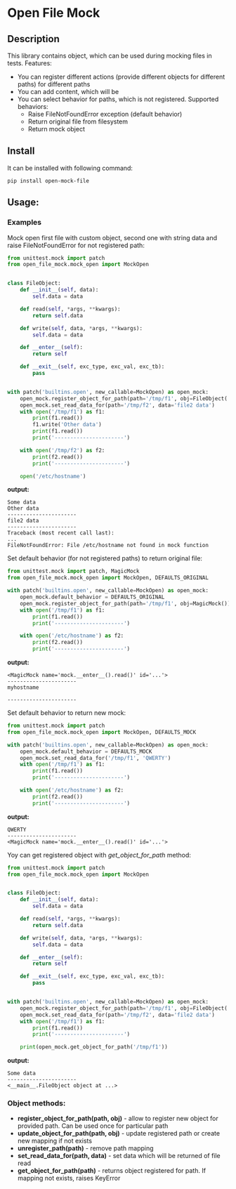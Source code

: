# Open File Mock

## Description
This library contains object, which can be used during mocking files in tests. Features:

* You can register different actions (provide different objects for different paths) for different paths
* You can add content, which will be
* You can select behavior for paths, which is not registered. Supported behaviors:
    * Raise FileNotFoundError exception (default behavior)
    * Return original file from filesystem
    * Return mock object

## Install
It can be installed with following command:

`pip install open-mock-file`


## Usage:

### Examples

Mock open first file with custom object, second one with string data and raise FileNotFoundError for not registered path:

```python
from unittest.mock import patch
from open_file_mock.mock_open import MockOpen


class FileObject:
    def __init__(self, data):
        self.data = data

    def read(self, *args, **kwargs):
        return self.data

    def write(self, data, *args, **kwargs):
        self.data = data

    def __enter__(self):
        return self

    def __exit__(self, exc_type, exc_val, exc_tb):
        pass


with patch('builtins.open', new_callable=MockOpen) as open_mock:
    open_mock.register_object_for_path(path='/tmp/f1', obj=FileObject('Some data'))
    open_mock.set_read_data_for(path='/tmp/f2', data='file2 data')
    with open('/tmp/f1') as f1:
        print(f1.read())
        f1.write('Other data')
        print(f1.read())
        print('----------------------')

    with open('/tmp/f2') as f2:
        print(f2.read())
        print('----------------------')

    open('/etc/hostname')
```

**output:**
```
Some data
Other data
----------------------
file2 data
----------------------
Traceback (most recent call last):
...
FileNotFoundError: File /etc/hostname not found in mock function
```

Set default behavior (for not registered paths) to return original file:

```python
from unittest.mock import patch, MagicMock
from open_file_mock.mock_open import MockOpen, DEFAULTS_ORIGINAL

with patch('builtins.open', new_callable=MockOpen) as open_mock:
    open_mock.default_behavior = DEFAULTS_ORIGINAL
    open_mock.register_object_for_path(path='/tmp/f1', obj=MagicMock())
    with open('/tmp/f1') as f1:
        print(f1.read())
        print('----------------------')

    with open('/etc/hostname') as f2:
        print(f2.read())
        print('----------------------')

```

**output:**
```
<MagicMock name='mock.__enter__().read()' id='...'>
----------------------
myhostname

----------------------

```

Set default behavior to return new mock:

```python
from unittest.mock import patch
from open_file_mock.mock_open import MockOpen, DEFAULTS_MOCK

with patch('builtins.open', new_callable=MockOpen) as open_mock:
    open_mock.default_behavior = DEFAULTS_MOCK
    open_mock.set_read_data_for('/tmp/f1', 'QWERTY')
    with open('/tmp/f1') as f1:
        print(f1.read())
        print('----------------------')

    with open('/etc/hostname') as f2:
        print(f2.read())
        print('----------------------')

```

**output:**
```
QWERTY
----------------------
<MagicMock name='mock.__enter__().read()' id='...'>
```

Yoy can get registered object with *get_object_for_path* method:

```python
from unittest.mock import patch
from open_file_mock.mock_open import MockOpen


class FileObject:
    def __init__(self, data):
        self.data = data

    def read(self, *args, **kwargs):
        return self.data

    def write(self, data, *args, **kwargs):
        self.data = data

    def __enter__(self):
        return self

    def __exit__(self, exc_type, exc_val, exc_tb):
        pass


with patch('builtins.open', new_callable=MockOpen) as open_mock:
    open_mock.register_object_for_path(path='/tmp/f1', obj=FileObject('Some data'))
    open_mock.set_read_data_for(path='/tmp/f2', data='file2 data')
    with open('/tmp/f1') as f1:
        print(f1.read())
        print('----------------------')

    print(open_mock.get_object_for_path('/tmp/f1'))

```
**output:**
```
Some data
----------------------
<__main__.FileObject object at ...>
```

### Object methods:
* **register_object_for_path(path, obj)** - allow to register new object for provided path. Can be used once for particular path
* **update_object_for_path(path, obj)** - update registered path or create new mapping if not exists
* **unregister_path(path)** - remove path mapping
* **set_read_data_for(path, data)** - set data which will be returned of file read
* **get_object_for_path(path)** - returns object registered for path. If mapping not exists, raises KeyError
